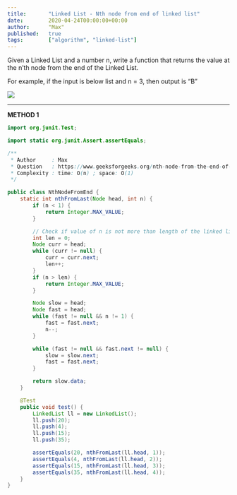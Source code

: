```yaml
---
title:       "Linked List - Nth node from end of linked list"
date:        2020-04-24T00:00:00+00:00
author:      "Max"
published:   true
tags:        ["algorithm", "linked-list"]
---
```


Given a Linked List and a number n, write a function that returns the value at the n’th node from the end of the Linked List.

For example, if the input is below list and n = 3, then output is “B”

![](https://media.geeksforgeeks.org/wp-content/cdn-uploads/gq/2013/03/Linkedlist.png)

---

**METHOD 1**

```java
import org.junit.Test;

import static org.junit.Assert.assertEquals;

/**
 * Author     : Max
 * Question   : https://www.geeksforgeeks.org/nth-node-from-the-end-of-a-linked-list/
 * Complexity : time: O(n) ; space: O(1)
 */

public class NthNodeFromEnd {
    static int nthFromLast(Node head, int n) {
        if (n < 1) {
            return Integer.MAX_VALUE;
        }

        // Check if value of n is not more than length of the linked list.
        int len = 0;
        Node curr = head;
        while (curr != null) {
            curr = curr.next;
            len++;
        }
        if (n > len) {
            return Integer.MAX_VALUE;
        }

        Node slow = head;
        Node fast = head;
        while (fast != null && n != 1) {
            fast = fast.next;
            n--;
        }

        while (fast != null && fast.next != null) {
            slow = slow.next;
            fast = fast.next;
        }

        return slow.data;
    }

    @Test
    public void test() {
        LinkedList ll = new LinkedList();
        ll.push(20);
        ll.push(4);
        ll.push(15);
        ll.push(35);

        assertEquals(20, nthFromLast(ll.head, 1));
        assertEquals(4, nthFromLast(ll.head, 2));
        assertEquals(15, nthFromLast(ll.head, 3));
        assertEquals(35, nthFromLast(ll.head, 4));
    }
}
```
